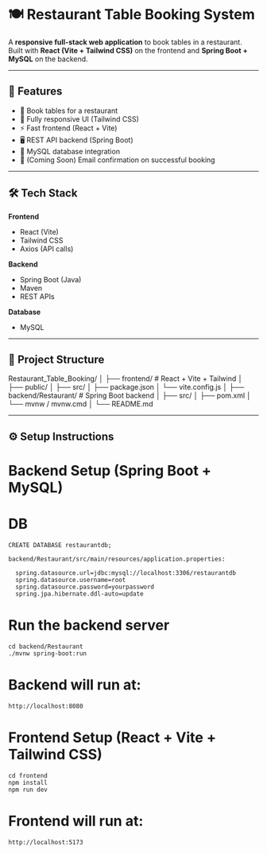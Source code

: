 # 🍽️ Restaurant Table Booking System

A **responsive full-stack web application** to book tables in a restaurant.  
Built with **React (Vite + Tailwind CSS)** on the frontend and **Spring Boot + MySQL** on the backend.

---

## 🚀 Features

- 📅 Book tables for a restaurant  
- 📱 Fully responsive UI (Tailwind CSS)  
- ⚡ Fast frontend (React + Vite)  
- 🖥️ REST API backend (Spring Boot)  
- 💾 MySQL database integration  
- 📧 (Coming Soon) Email confirmation on successful booking  

---

## 🛠️ Tech Stack

**Frontend**
- React (Vite)
- Tailwind CSS
- Axios (API calls)

**Backend**
- Spring Boot (Java)
- Maven
- REST APIs

**Database**
- MySQL

---
## 📂 Project Structure

Restaurant_Table_Booking/
│
├── frontend/ # React + Vite + Tailwind
│ ├── public/
│ ├── src/
│ ├── package.json
│ └── vite.config.js
│
├── backend/Restaurant/ # Spring Boot backend
│ ├── src/
│ ├── pom.xml
│ └── mvnw / mvnw.cmd
│
└── README.md

---
## ⚙️ Setup Instructions

# Backend Setup (Spring Boot + MySQL)

  # DB
    CREATE DATABASE restaurantdb;
    
    backend/Restaurant/src/main/resources/application.properties:
    
      spring.datasource.url=jdbc:mysql://localhost:3306/restaurantdb
      spring.datasource.username=root
      spring.datasource.password=yourpassword
      spring.jpa.hibernate.ddl-auto=update

  # Run the backend server
  
    cd backend/Restaurant
    ./mvnw spring-boot:run

  # Backend will run at:
    http://localhost:8080

# Frontend Setup (React + Vite + Tailwind CSS)

    cd frontend
    npm install
    npm run dev
    
  # Frontend will run at:

    http://localhost:5173
    

